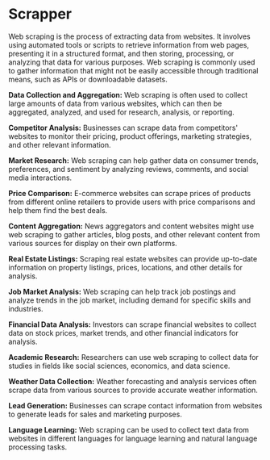 # Scrapper
Web scraping is the process of extracting data from websites. It involves using automated tools or scripts to retrieve information from web pages, presenting it in a structured format, and then storing, processing, or analyzing that data for various purposes. Web scraping is commonly used to gather information that might not be easily accessible through traditional means, such as APIs or downloadable datasets.

**Data Collection and Aggregation:** Web scraping is often used to collect large amounts of data from various websites, which can then be aggregated, analyzed, and used for research, analysis, or reporting.

**Competitor Analysis:** Businesses can scrape data from competitors' websites to monitor their pricing, product offerings, marketing strategies, and other relevant information.

**Market Research:** Web scraping can help gather data on consumer trends, preferences, and sentiment by analyzing reviews, comments, and social media interactions.

**Price Comparison:** E-commerce websites can scrape prices of products from different online retailers to provide users with price comparisons and help them find the best deals.

**Content Aggregation:** News aggregators and content websites might use web scraping to gather articles, blog posts, and other relevant content from various sources for display on their own platforms.

**Real Estate Listings:** Scraping real estate websites can provide up-to-date information on property listings, prices, locations, and other details for analysis.

**Job Market Analysis:** Web scraping can help track job postings and analyze trends in the job market, including demand for specific skills and industries.

**Financial Data Analysis:** Investors can scrape financial websites to collect data on stock prices, market trends, and other financial indicators for analysis.

**Academic Research:** Researchers can use web scraping to collect data for studies in fields like social sciences, economics, and data science.

**Weather Data Collection:** Weather forecasting and analysis services often scrape data from various sources to provide accurate weather information.

**Lead Generation:** Businesses can scrape contact information from websites to generate leads for sales and marketing purposes.

**Language Learning:** Web scraping can be used to collect text data from websites in different languages for language learning and natural language processing tasks.
